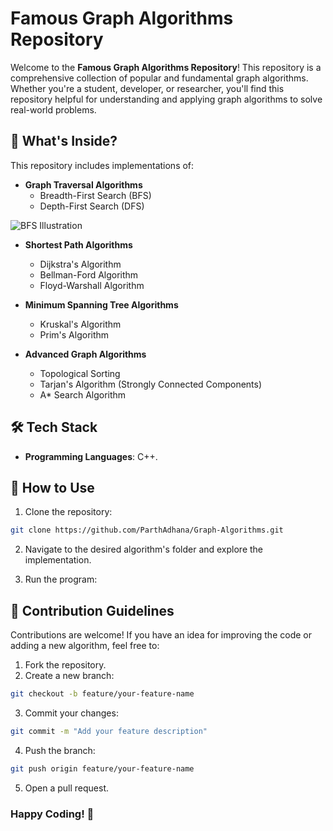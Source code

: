 # Famous Graph Algorithms Repository

Welcome to the **Famous Graph Algorithms Repository**! This repository is a comprehensive collection of popular and fundamental graph algorithms. Whether you're a student, developer, or researcher, you'll find this repository helpful for understanding and applying graph algorithms to solve real-world problems.


## 🚀 What's Inside?

This repository includes implementations of:

- **Graph Traversal Algorithms**
  - Breadth-First Search (BFS)
  - Depth-First Search (DFS)
  
![BFS Illustration](https://upload.wikimedia.org/wikipedia/commons/thumb/5/5d/Breadth-First-Search-Algorithm.gif/220px-Breadth-First-Search-Algorithm.gif)

- **Shortest Path Algorithms**
  - Dijkstra's Algorithm
  - Bellman-Ford Algorithm
  - Floyd-Warshall Algorithm

- **Minimum Spanning Tree Algorithms**
  - Kruskal's Algorithm
  - Prim's Algorithm

- **Advanced Graph Algorithms**
  - Topological Sorting
  - Tarjan's Algorithm (Strongly Connected Components)
  - A* Search Algorithm

## 🛠️ Tech Stack

- **Programming Languages**: C++.

## 📖 How to Use

1. Clone the repository:

```bash
git clone https://github.com/ParthAdhana/Graph-Algorithms.git
```

2. Navigate to the desired algorithm's folder and explore the implementation.

3. Run the program:


## 🌟 Contribution Guidelines

Contributions are welcome! If you have an idea for improving the code or adding a new algorithm, feel free to:

1. Fork the repository.
2. Create a new branch:

```bash
git checkout -b feature/your-feature-name
```

3. Commit your changes:

```bash
git commit -m "Add your feature description"
```

4. Push the branch:

```bash
git push origin feature/your-feature-name
```

5. Open a pull request.

### Happy Coding! 🎉
